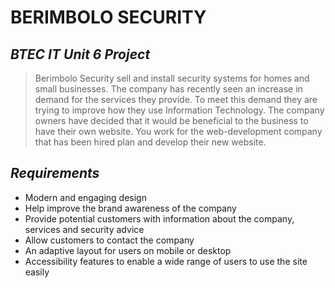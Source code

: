 # BERIMBOLO SECURITY

## _BTEC IT Unit 6 Project_

> Berimbolo Security sell and install security systems for homes and small businesses. The
company has recently seen an increase in demand for the services they provide. To meet this
demand they are trying to improve how they use Information Technology.
The company owners have decided that it would be beneficial to the business to have their
own website. You work for the web-development company that has been hired plan and
develop their new website.

## _Requirements_

- Modern and engaging design
- Help improve the brand awareness of the company
- Provide potential customers with information about the company, services and security advice
- Allow customers to contact the company
- An adaptive layout for users on mobile or desktop
- Accessibility features to enable a wide range of users to use the site easily
